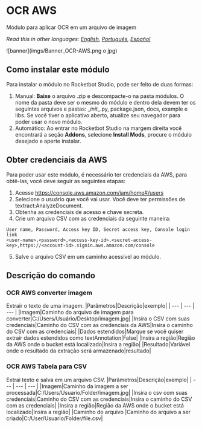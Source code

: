 



# OCR AWS
  
Módulo para aplicar OCR em um arquivo de imagem  

*Read this in other languages: [English](Manual_OCR-AWS.md), [Português](Manual_OCR-AWS.pr.md), [Español](Manual_OCR-AWS.es.md)*
  
![banner](imgs/Banner_OCR-AWS.png o jpg)
## Como instalar este módulo
  
Para instalar o módulo no Rocketbot Studio, pode ser feito de duas formas:
1. Manual: __Baixe__ o arquivo .zip e descompacte-o na pasta módulos. O nome da pasta deve ser o mesmo do módulo e dentro dela devem ter os seguintes arquivos e pastas: \__init__.py, package.json, docs, example e libs. Se você tiver o aplicativo aberto, atualize seu navegador para poder usar o novo módulo.
2. Automático: Ao entrar no Rocketbot Studio na margem direita você encontrará a seção **Addons**, selecione **Install Mods**, procure o módulo desejado e aperte instalar.  

## Obter credenciais da AWS
Para poder usar este módulo, é necessário ter credenciais da AWS, para obtê-las, você deve seguir as seguintes etapas:
1. Acesse https://console.aws.amazon.com/iam/home#/users
2. Selecione o usuário que você vai usar. Você deve ter permissões de textract:AnalyzeDocument.
3. Obtenha as credenciais de acesso e chave secreta.
4. Crie um arquivo CSV com as credenciais da seguinte maneira:
```
User name, Password, Access key ID, Secret access key, Console login link
<user-name>,<password>,<access-key-id>,<secret-access-key>,https://<account-id>.signin.aws.amazon.com/console
```
5. Salve o arquivo CSV em um caminho acessível ao módulo.

## Descrição do comando

### OCR AWS converter imagem
  
Extrair o texto de uma imagem.
|Parâmetros|Descrição|exemplo|
| --- | --- | --- |
|Imagem|Caminho do arquivo de imagem para converter|C:/Users/Usuário/Desktop/imagem.jpg|
|Insira o CSV com suas credenciais|Caminho do CSV com as credenciais da AWS|Insira o caminho do CSV com as credenciais|
|Dados estendidos|Marque se você quiser extrair dados estendidos como textAnnotation|False|
|Insira a região|Região da AWS onde o bucket está localizado|Insira a região|
|Resultado|Variável onde o resultado da extração será armazenado|resultado|

### OCR AWS Tabela para CSV
  
Extrai texto e salva em um arquivo CSV.
|Parâmetros|Descrição|exemplo|
| --- | --- | --- |
|Imagem|Caminho da imagem a ser processada|C:/Users/Usuario/Folder/imagem.jpg|
|Insira o csv com suas credenciais|Caminho do CSV com as credenciais|Insira o caminho do CSV com as credenciais|
|Insira a região|Região da AWS onde o bucket está localizado|Insira a região|
|Caminho do arquivo |Caminho do arquivo a ser criado|C:/User/Usuario/Folder/file.csv|
